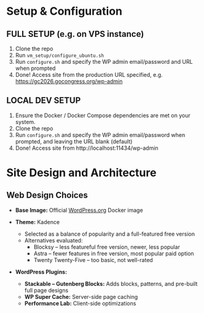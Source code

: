 # Setup & Configuration

## FULL SETUP (e.g. on VPS instance)
1. Clone the repo
2. Run `vm_setup/configure_ubuntu.sh`
3. Run `configure.sh` and specify the WP admin email/password and URL when prompted
4. Done! Access site from the production URL specified, e.g. https://gc2026.gocongress.org/wp-admin

## LOCAL DEV SETUP
1. Ensure the Docker / Docker Compose dependencies are met on your system.
2. Clone the repo
3. Run `configure.sh` and specify the WP admin email/password when prompted, and leaving the URL blank (default) 
4. Done! Access site from http://localhost:11434/wp-admin

# Site Design and Architecture

## Web Design Choices

- **Base Image:** Official [WordPress.org](http://WordPress.org) Docker image
- **Theme:** Kadence
  - Selected as a balance of popularity and a full-featured free version
  - Alternatives evaluated:
    - Blocksy – less featureful free version, newer, less popular
    - Astra – fewer features in free version, most popular paid option
    - Twenty Twenty-Five – too basic, not well-rated

- **WordPress Plugins:**
  - **Stackable – Gutenberg Blocks:** Adds blocks, patterns, and pre-built full page designs
  - **WP Super Cache:** Server-side page caching
  - **Performance Lab:** Client-side optimizations
